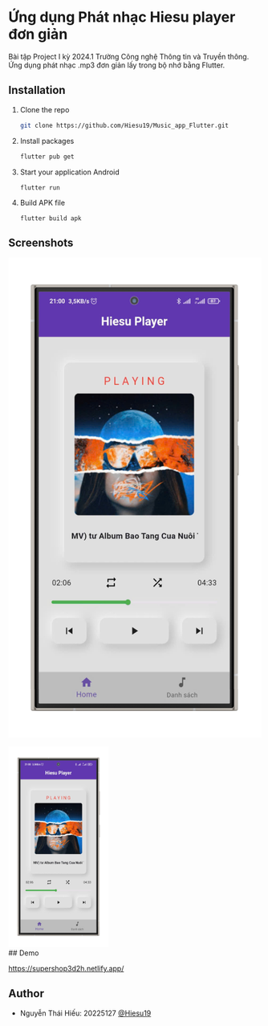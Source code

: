
# Ứng dụng Phát nhạc Hiesu player đơn giản

Bài tập Project I kỳ 2024.1 Trường Công nghệ Thông tin và Truyền thông. Ứng dụng phát nhạc .mp3 đơn giản lấy trong bộ nhớ bằng Flutter.


## Installation

1. Clone the repo
   ```sh
   git clone https://github.com/Hiesu19/Music_app_Flutter.git
   ```
2. Install packages
   ```sh
   flutter pub get
   ```
3. Start your application Android
   ```
   flutter run
   ```
4. Build APK file
    ```
    flutter build apk
    ```
   
## Screenshots

![App Screenshot](https://github.com/Hiesu19/Music_app_Flutter/blob/main/assets/screenshot/home.png)

<div>
  <img src="assets/screenshot/home.png" height = 400 width= 200 />
</div>
## Demo

https://supershop3d2h.netlify.app/


## Author

- Nguyễn Thái Hiếu: 20225127 [@Hiesu19](https://github.com/Hiesu19)


